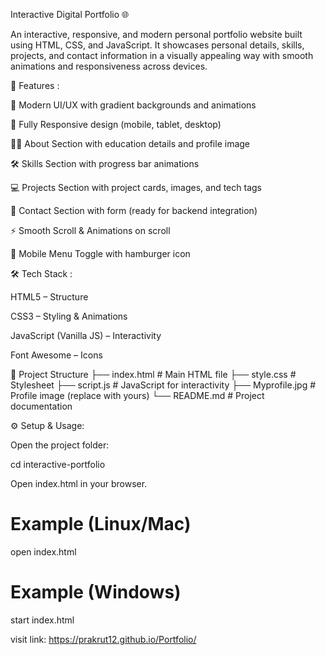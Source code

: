 Interactive Digital Portfolio 🌐

An interactive, responsive, and modern personal portfolio website built using HTML, CSS, and JavaScript.
It showcases personal details, skills, projects, and contact information in a visually appealing way with smooth animations and responsiveness across devices.

🚀 Features :

🎨 Modern UI/UX with gradient backgrounds and animations

📱 Fully Responsive design (mobile, tablet, desktop)

🧑‍🎓 About Section with education details and profile image

🛠 Skills Section with progress bar animations

💻 Projects Section with project cards, images, and tech tags

📩 Contact Section with form (ready for backend integration)

⚡ Smooth Scroll & Animations on scroll

🌙 Mobile Menu Toggle with hamburger icon

🛠 Tech Stack :

HTML5 – Structure

CSS3 – Styling & Animations

JavaScript (Vanilla JS) – Interactivity

Font Awesome – Icons

📂 Project Structure
├── index.html      # Main HTML file
├── style.css       # Stylesheet
├── script.js       # JavaScript for interactivity
├── Myprofile.jpg   # Profile image (replace with yours)
└── README.md       # Project documentation

⚙️ Setup & Usage:

Open the project folder:

cd interactive-portfolio

Open index.html in your browser.

# Example (Linux/Mac)
open index.html

# Example (Windows)
start index.html

visit link:
https://prakrut12.github.io/Portfolio/

